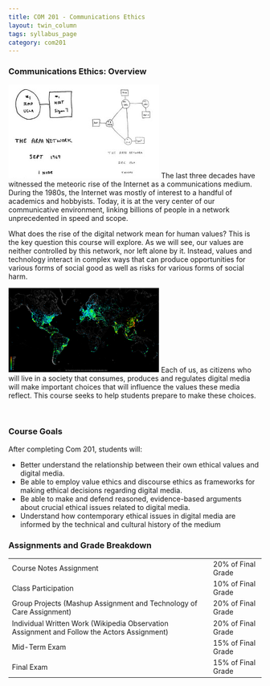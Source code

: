 ```yaml
---
title: COM 201 - Communications Ethics
layout: twin_column
tags: syllabus_page
category: com201
---
```


<div class="col-md-10 col-md-offset-1">
  <div class="row">
    <div class="content-column-multiple col-md-8">
      <h3>Communications Ethics: Overview</h3>
      <p>
      <img class="pull-right img-responsive" src="/assets/img/internet-1969.jpg">
      The last three decades have witnessed the meteoric rise of the Internet as a communications medium. During the 1980s, the Internet was mostly of interest to a handful of academics and hobbyists. Today, it is at the very center of our communicative environment, linking billions of people in a network unprecedented in speed and scope.
      </p>
      <p>
      What does the rise of the digital network mean for human values? This is the key question this course will explore. As we will see, our values are neither controlled by this network, nor left alone by it. Instead, values and technology interact in complex ways that can produce opportunities for various forms of social good as well as risks for various forms of social harm.
      </p>
      <p>
      <img class="pull-right img-responsive" src="/assets/img/internet_now.png">
      Each of us, as citizens who will live in a society that consumes, produces and regulates digital media will make important choices that will influence the values these media reflect. This course seeks to help students prepare to make these choices.
      </p>
      <br>
      <h3>Course Goals</h3>
      <p>
      After completing Com 201, students will:
      </p>
      <ul>
        <li>Better understand the relationship between their own ethical values and digital media.</li>
        <li>Be able to employ value ethics and discourse ethics as frameworks for making ethical decisions regarding digital media.</li>
        <li>Be able to make and defend reasoned, evidence-based arguments about crucial ethical issues related to digital media.</li>
        <li>Understand how contemporary ethical issues in digital media are informed by the technical and cultural history of the medium</li>
      </ul>
    </div>
    <div class="content-column-multiple col-md-4">
      <h3>Assignments and Grade Breakdown</h3>
      <table class="table">
        <tr>
          <td>Course Notes Assignment</td><td>20% of Final Grade</td>
        </tr>
        <tr>  
          <td>Class Participation</td><td>10% of Final Grade</td>
        </tr>
        <tr>  
          <td>Group Projects (Mashup Assignment and Technology of Care Assignment)</td><td>20% of Final Grade</td>
        </tr>
        <tr>
          <td>Individual Written Work (Wikipedia Observation Assignment and Follow the Actors Assignment)</td><td>20% of Final Grade</td>
        </tr>
        <tr>
          <td>Mid-Term Exam</td><td>15% of Final Grade</td>
        </tr>
        <tr>
          <td>Final Exam</td><td>15% of Final Grade</td>
        </tr>
      </table>
    </div>
  </div>
</div>  
